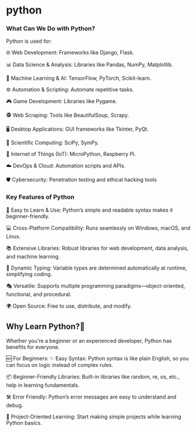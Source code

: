 # python

### What Can We Do with Python?
Python is used for:

🌐 Web Development: Frameworks like Django, Flask.

📊 Data Science & Analysis: Libraries like Pandas, NumPy, Matplotlib.

🤖 Machine Learning & AI: TensorFlow, PyTorch, Scikit-learn.

⚙️ Automation & Scripting: Automate repetitive tasks.

🎮 Game Development: Libraries like Pygame.

🕵️ Web Scraping: Tools like BeautifulSoup, Scrapy.

🖥️ Desktop Applications: GUI frameworks like Tkinter, PyQt.

🔬 Scientific Computing: SciPy, SymPy.

🔌 Internet of Things (IoT): MicroPython, Raspberry Pi.

☁️ DevOps & Cloud: Automation scripts and APIs.

🛡️ Cybersecurity: Penetration testing and ethical hacking tools

### Key Features of Python

📖 Easy to Learn & Use: Python’s simple and readable syntax makes it beginner-friendly.

💻 Cross-Platform Compatibility: Runs seamlessly on Windows, macOS, and Linux.

📚 Extensive Libraries: Robust libraries for web development, data analysis, and machine learning.

🔄 Dynamic Typing: Variable types are determined automatically at runtime, simplifying coding.

🎭 Versatile: Supports multiple programming paradigms—object-oriented, functional, and procedural.

🌍 Open Source: Free to use, distribute, and modify.

## Why Learn Python?🎯 

Whether you're a beginner or an experienced developer, Python has benefits for everyone.

🆕 For Beginners:
✨ Easy Syntax: Python syntax is like plain English, so you can focus on logic instead of complex rules.

📦 Beginner-Friendly Libraries: Built-in libraries like random, re, os, etc., help in learning fundamentals.

🛠️ Error Friendly: Python’s error messages are easy to understand and debug.

🚀 Project-Oriented Learning: Start making simple projects while learning Python basics.
